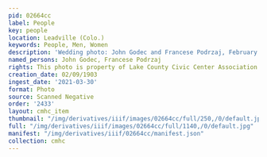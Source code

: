 ```yaml
---
pid: 02664cc
label: People
key: people
location: Leadville (Colo.)
keywords: People, Men, Women
description: 'Wedding photo: John Godec and Francese Podrzaj, February 9, 1903 (Boynton)'
named_persons: John Godec, Francese Podrzaj
rights: This photo is property of Lake County Civic Center Association.
creation_date: 02/09/1903
ingest_date: '2021-03-30'
format: Photo
source: Scanned Negative
order: '2433'
layout: cmhc_item
thumbnail: "/img/derivatives/iiif/images/02664cc/full/250,/0/default.jpg"
full: "/img/derivatives/iiif/images/02664cc/full/1140,/0/default.jpg"
manifest: "/img/derivatives/iiif/02664cc/manifest.json"
collection: cmhc
---
```

